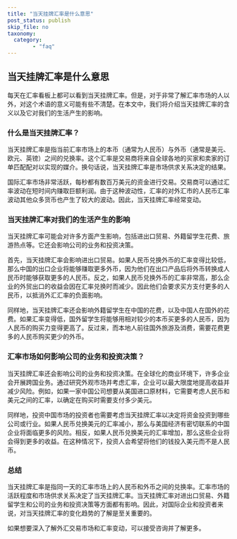 ```yaml
---
title: "当天挂牌汇率是什么意思"
post_status: publish
skip_file: no
taxonomy:
  category:
        - "faq"
---
```


## 当天挂牌汇率是什么意思

每天在汇率看板上都可以看到当天挂牌汇率。但是，对于非常了解汇率市场的人以外，对这个术语的意义可能有些不清楚。在本文中，我们将介绍当天挂牌汇率的含义以及它对我们的生活产生的影响。

### 什么是当天挂牌汇率？

当天挂牌汇率是指当前汇率市场上的本币（通常为人民币）与外币（通常是美元、欧元、英镑）之间的兑换率。这个汇率是交易商将来自全球各地的买家和卖家的订单匹配配对以实现的媒介。换句话说，当天挂牌汇率是市场供求关系决定的结果。

国际汇率市场非常活跃，每秒都有数百万美元的资金进行交易。交易商可以通过汇率波动在短时间内赚取巨额利润。由于这种波动性，汇率的对外汇市的人民币汇率波动其他众多货币也产生了较大的波动。因此，当天挂牌汇率经常变动。

### 当天挂牌汇率对我们的生活产生的影响

当天挂牌汇率可能会对许多方面产生影响，包括进出口贸易、外籍留学生花费、旅游热点等。它还会影响公司的业务和投资决策。

首先，当天挂牌汇率会影响进出口贸易。如果人民币兑换外币的汇率变得比较低，那么中国的出口企业将能够赚取更多外币，因为他们在出口产品后将外币转换成人民币时能够获取更多的人民币。反之，如果人民币兑换外币的汇率非常高，那么企业的外贸出口的收益会因在汇率兑换时而减少。因此他们会要求买方支付更多的人民币，以抵消外汇汇率的负面影响。

同样地，当天挂牌汇率还会影响外籍留学生在中国的花费，以及中国人在国外的花费。如果汇率变得低，国外留学生将能够用相对较少的本币买更多的人民币，因为人民币的购买力变得更高了。反过来，而本地人前往国外旅游及消费，需要花费更多的人民币购买更少的外币。

### 汇率市场如何影响公司的业务和投资决策？

当天挂牌汇率还会影响公司的业务和投资决策。在全球化的商业环境下，许多企业会开展跨国业务。通过研究外观市场并考虑汇率，企业可以最大限度地提高收益并减少风险。例如，如果一家中国公司想要从美国进口原材料，它需要考虑人民币和美元之间的汇率，以确定在购买时需要支付多少美元。

同样地，投资中国市场的投资者也需要考虑当天挂牌汇率以决定将资金投资到哪些公司或行业。如果人民币兑换美元的汇率减小，那么与美国经济有密切联系的中国企业将面临更多的风险。相反，如果人民币兑换美元的汇率增加，那么这些企业将会得到更多的收益。在这种情况下，投资人会希望将他们的钱投入美元而不是人民币。

### 总结

当天挂牌汇率是指同一天的汇率市场上的人民币和外币之间的兑换率。汇率市场的活跃程度和市场供求关系决定了当天挂牌汇率。当天挂牌汇率对进出口贸易、外籍留学生和公司的业务和投资决策等方面都有影响。因此，对国际企业和投资者来说，对当天挂牌汇率的变化趋势的了解是至关重要的。

如果想要深入了解外汇交易市场和汇率变动，可以接受咨询并了解更多。
